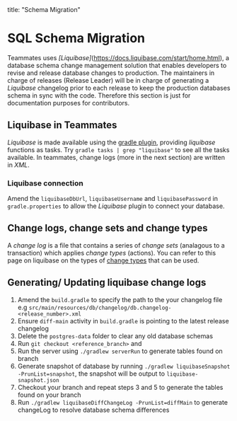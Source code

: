 <frontmatter>
  title: "Schema Migration"
</frontmatter>

# SQL Schema Migration

Teammates uses _[Liquibase]_(https://docs.liquibase.com/start/home.html), a database schema change management solution that enables developers to revise and release database changes to production. The maintainers in charge of releases (Release Leader) will be in charge of generating a _Liquibase_ changelog prior to each release to keep the production databases schema in sync with the code. Therefore this section is just for documentation purposes for contributors.

## Liquibase in Teammates
_Liquibase_ is made available using the [gradle plugin](https://github.com/liquibase/liquibase-gradle-plugin), providing _liquibase_ functions as tasks. Try `gradle tasks | grep "liquibase"` to see all the tasks available. In teammates, change logs (more in the next section) are written in _XML_.

### Liquibase connection
Amend the `liquibaseDbUrl`, `liquibaseUsername` and `liquibasePassword` in `gradle.properties` to allow the _Liquibase_ plugin to connect your database.

## Change logs, change sets and change types
A _change log_ is a file that contains a series of _change sets_ (analagous to a transaction) which applies _change types_ (actions). You can refer to this page on liquibase on the types of [change types](https://docs.liquibase.com/change-types/home.html) that can be used.

## Generating/ Updating liquibase change logs
1. Amend the `build.gradle` to specify the path to the your changelog file e.g `src/main/resources/db/changelog/db.changelog-<release_number>.xml`
2. Ensure `diff-main` activity in `build.gradle` is pointing to the latest release changelog
3. Delete the `postgres-data` folder to clear any old database schemas
4. Run `git checkout <reference_branch>` and 
5. Run the server using `./gradlew serverRun` to generate tables found on branch
6. Generate snapshot of database by running `./gradlew liquibaseSnapshot -PrunList=snapshot`, the snapshot will be output to `liquibase-snapshot.json`
7. Checkout your branch and repeat steps 3 and 5 to generate the tables found on your branch
8. Run `./gradlew liquibaseDiffChangeLog -PrunList=diffMain` to generate changeLog to resolve database schema differences

